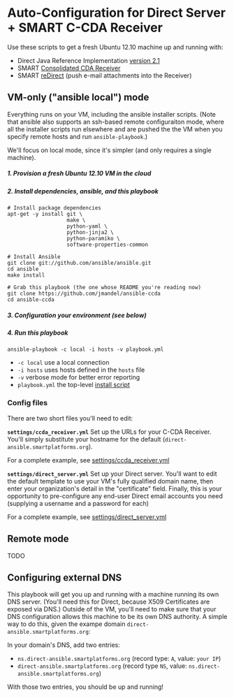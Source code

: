 # Auto-Configuration for Direct Server + SMART C-CDA Receiver

Use these scripts to get a fresh Ubuntu 12.10 machine up and running with:
 * Direct Java Reference Implementation [version 2.1](http://wiki.directproject.org/message/view/Java+Reference+Implementation/60702540)
 * SMART [Consolidated CDA Receiver](https://github.com/chb/json_ccda) 
 * SMART [reDirect](https://github.com/jmandel/ccda-receiver-direct-connector) (push e-mail attachments into the Receiver)

##  VM-only ("ansible local")  mode

Everything runs on your VM, including the ansible installer scripts. (Note that
ansible also supports an ssh-based remote configuraiton mode, where all the
installer scripts run elsewhere and are pushed the the VM when you specify 
remote hosts and run `ansible-playbook`.)

We'll focus on local mode, since it's simpler (and only requires a single machine).


##### 1. Provision a fresh Ubuntu 12.10 VM in the cloud
##### 2.  Install dependencies, ansible, and this playbook

```
# Install package dependencies
apt-get -y install git \
                   make \
                   python-yaml \
                   python-jinja2 \
                   python-paramiko \
                   software-properties-common

# Install Ansible
git clone git://github.com/ansible/ansible.git
cd ansible
make install

# Grab this playbook (the one whose README you're reading now)
git clone https://github.com/jmandel/ansible-ccda 
cd ansible-ccda
```
##### 3.  Configuration your environment (see below)
##### 4.  Run this playbook
```
ansible-playbook -c local -i hosts -v playbook.yml
```

* `-c local`         use a local connection
* `-i hosts`         uses hosts defined in the `hosts` file
* `-v`               verbose mode for better error reporting
* `playbook.yml`     the top-level [install script](playbook.yml)

### Config files
There are two short files you'll need to edit:

**`settings/ccda_receiver.yml`**
Set up the URLs for your C-CDA Receiver.  You'll simply substitute your
hostname for the default (`direct-ansible.smartplatforms.org`).

For a complete example, see [settings/ccda_receiver.yml](settings/ccda_receiver.yml)

**`settings/direct_server.yml`**
Set up your Direct server.  You'll want to edit the default template to use
your VM's fully qualified domain name, then enter your organization's detail in
the "certificate" field.  Finally, this is your opportunity to pre-configure
any end-user Direct email accounts you need (supplying a username and a
password for each)

For a complete example, see [settings/direct_server.yml](settings/direct_server.yml)

##  Remote mode
TODO


## Configuring external DNS

This playbook will get you up and running with a machine running its own DNS
server.  (You'll need this for Direct, because X509 Certificates are exposed
via DNS.)  Outside of the VM, you'll need to make sure that your DNS configuration
allows this machine to be its own DNS authority. A simple way to do this, 
given the exampe domain `direct-ansible.smartplatforms.org`:

In your domain's DNS, add two entries:

* `ns.direct-ansible.smartplatforms.org` (record type: `A`, value: `your IP`)
* `direct-ansible.smartplatforms.org` (record type `NS`, value: `ns.direct-ansible.smartplatforms.org`)

With those two entries, you should be up and running!

